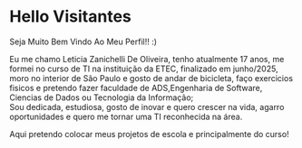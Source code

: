 # Hello Visitantes

Seja Muito Bem Vindo Ao Meu Perfil!! :)

Eu me chamo Leticia Zanichelli De Oliveira, tenho atualmente 17 anos, me formei no curso de TI na instituição da ETEC, finalizado em junho/2025,
moro no interior de São Paulo e gosto de andar de bicicleta, faço exercicios fisicos e pretendo fazer faculdade de ADS,Engenharia de Software,
Ciencias de Dados ou Tecnologia da Informação;   
Sou dedicada, estudiosa, gosto de inovar e quero crescer na vida, agarro oportunidades e quero me tornar uma TI reconhecida na área.

Aqui pretendo colocar meus projetos de escola e principalmente do curso!
